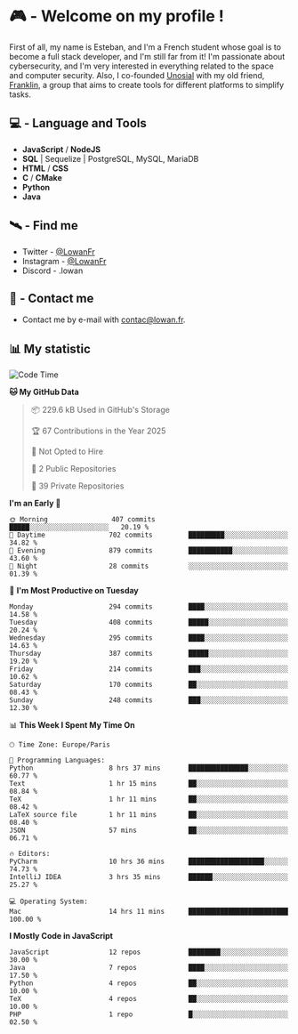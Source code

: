 # 🎮 - Welcome on my profile !
First of all, my name is Esteban, and I'm a French student whose goal is to become a full stack developer, and I'm still far from it!
I'm passionate about cybersecurity, and I'm very interested in everything related to the space and computer security.
Also, I co-founded [Unosial](https://github.com/Unosial) with my old friend, [Franklin](https://github.com/AbaFranklin/), a group that aims to create tools for different platforms to simplify tasks. 



## 💻 - Language and Tools
- **JavaScript** / **NodeJS**
- **SQL** | Sequelize | PostgreSQL, MySQL, MariaDB
- **HTML** / **CSS**
- **C** / **CMake**
- **Python**
- **Java**

## 🛰️ - Find me

 - Twitter - [@LowanFr](https://twitter.com/LowanFr/)
 - Instagram - [@LowanFr](https://instagram.com/LowanFr)
 - Discord -  .lowan
 
## 📡 - Contact me
 - Contact me by e-mail with [contac@lowan.fr](mailto:contact@lowan.fr).

## 📊 My statistic
<!--START_SECTION:waka-->
![Code Time](http://img.shields.io/badge/Code%20Time-1%2C236%20hrs%2018%20mins-blue)

**🐱 My GitHub Data** 

> 📦 229.6 kB Used in GitHub's Storage 
 > 
> 🏆 67 Contributions in the Year 2025
 > 
> 🚫 Not Opted to Hire
 > 
> 📜 2 Public Repositories 
 > 
> 🔑 39 Private Repositories 
 > 
**I'm an Early 🐤** 

```text
🌞 Morning                407 commits         █████░░░░░░░░░░░░░░░░░░░░   20.19 % 
🌆 Daytime                702 commits         █████████░░░░░░░░░░░░░░░░   34.82 % 
🌃 Evening                879 commits         ███████████░░░░░░░░░░░░░░   43.60 % 
🌙 Night                  28 commits          ░░░░░░░░░░░░░░░░░░░░░░░░░   01.39 % 
```
📅 **I'm Most Productive on Tuesday** 

```text
Monday                   294 commits         ████░░░░░░░░░░░░░░░░░░░░░   14.58 % 
Tuesday                  408 commits         █████░░░░░░░░░░░░░░░░░░░░   20.24 % 
Wednesday                295 commits         ████░░░░░░░░░░░░░░░░░░░░░   14.63 % 
Thursday                 387 commits         █████░░░░░░░░░░░░░░░░░░░░   19.20 % 
Friday                   214 commits         ███░░░░░░░░░░░░░░░░░░░░░░   10.62 % 
Saturday                 170 commits         ██░░░░░░░░░░░░░░░░░░░░░░░   08.43 % 
Sunday                   248 commits         ███░░░░░░░░░░░░░░░░░░░░░░   12.30 % 
```


📊 **This Week I Spent My Time On** 

```text
🕑︎ Time Zone: Europe/Paris

💬 Programming Languages: 
Python                   8 hrs 37 mins       ███████████████░░░░░░░░░░   60.77 % 
Text                     1 hr 15 mins        ██░░░░░░░░░░░░░░░░░░░░░░░   08.84 % 
TeX                      1 hr 11 mins        ██░░░░░░░░░░░░░░░░░░░░░░░   08.42 % 
LaTeX source file        1 hr 11 mins        ██░░░░░░░░░░░░░░░░░░░░░░░   08.40 % 
JSON                     57 mins             ██░░░░░░░░░░░░░░░░░░░░░░░   06.71 % 

🔥 Editors: 
PyCharm                  10 hrs 36 mins      ███████████████████░░░░░░   74.73 % 
IntelliJ IDEA            3 hrs 35 mins       ██████░░░░░░░░░░░░░░░░░░░   25.27 % 

💻 Operating System: 
Mac                      14 hrs 11 mins      █████████████████████████   100.00 % 
```

**I Mostly Code in JavaScript** 

```text
JavaScript               12 repos            ████████░░░░░░░░░░░░░░░░░   30.00 % 
Java                     7 repos             ████░░░░░░░░░░░░░░░░░░░░░   17.50 % 
Python                   4 repos             ██░░░░░░░░░░░░░░░░░░░░░░░   10.00 % 
TeX                      4 repos             ██░░░░░░░░░░░░░░░░░░░░░░░   10.00 % 
PHP                      1 repo              █░░░░░░░░░░░░░░░░░░░░░░░░   02.50 % 
```




<!--END_SECTION:waka-->
